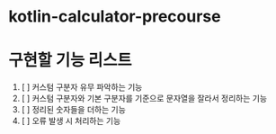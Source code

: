# kotlin-calculator-precourse

# 구현할 기능 리스트

1. [ ] 커스텀 구분자 유무 파악하는 기능
2. [ ] 커스텀 구분자와 기본 구분자를 기준으로 문자열을 잘라서 정리하는 기능
3. [ ] 정리된 숫자들을 더하는 기능
4. [ ] 오류 발생 시 처리하는 기능
